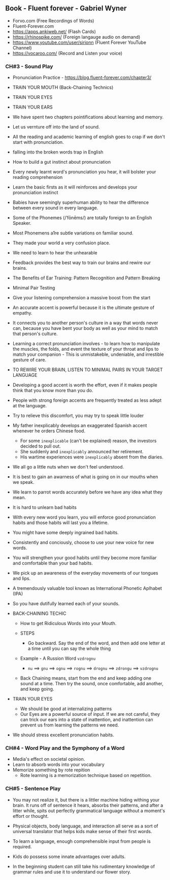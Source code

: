 ## Book - Fluent forever - Gabriel Wyner

- Forvo.com (Free Recordings of Words)
- Fluent-Forever.com
- https://apps.ankiweb.net/ (Flash Cards)
- https://rhinospike.com/ (Foreign langauge audio on demand)
- https://www.youtube.com/user/sirionn (Fluent Forever YouTube Channel)
- https://vocaroo.com/ (Record and Listen your voice)

### CH#3 - Sound Play

- Pronunciation Practice - https://blog.fluent-forever.com/chapter3/

- TRAIN YOUR MOUTH (Back-Chaining Technics)
- TRAIN YOUR EYES
- TRAIN YOUR EARS

- We have spent two chapters pointifications about learning and memory.
- Let us vernture off into the land of sound.
- All the reading and academic learning of english goes to crap if we don't start with pronunciation.
- falling into the broken words trap in English
- How to build a gut instinct about pronunciation
- Every newly learnt word's pronunciation you hear, it will bolster your reading comprehension
- Learn the basic firsts as it will reinforces and develops your pronunciation instinct
- Babies have seemingly superhuman ability to hear the difference between every sound in every language.
- Some of the Phonemes (/ˈfōnēms/) are totally foreign to an English Speaker.
- Most Phonemens a1re subtle variations on familiar sound.
- They made your world a very confusion place.
- We need to learn to hear the unhearable
- Feedback provides the best way to train our brains and rewire our brains.

- The Benefits of Ear Training: Pattern Recognition and Pattern Breaking
- Minimal Pair Testing
- Give your listening comprehension a massive boost from the start
- An accurate accent is powerful because it is the ultimate gesture of empathy.
- It connects you to another person's culture in a way that words never can, because you have bent your body
  as well as your mind to match that person's culture.
- Learning a correct pronunciation involves - to learn how to manipulate the muscles, the folds, and event the
  texture of your throat and lips to match your companion - This is unmistakeble, undeniable, and
  irrestible gesture of care.

- TO REWIRE YOUR BRAIN, LISTEN TO MINIMAL PAIRS IN YOUR TARGET LANGUAGE
- Developing a good accent is worth the effort, even if it makes people think that you know more than you do.
- People with strong foreign accents are frequently treated as less adept at the language.
- Try to relieve this discomfort, you may try to speak little louder
- My father inexplicably develops an exaggerated Spanish accent whenever he orders Chinese food.

  - For some `inexplicable` (can't be explained) reason, the investors decided to pull out.
  - She suddenly and `inexplicably` announced her retirement.
  - His wartime experiences were `inexplicably` absent from the diaries.

- We all go a little nuts when we don't feel understood.
- It is best to gain an awarness of what is going on in our mouths when we speak.
- We learn to parrot words accurately before we have any idea what they mean.
- It is hard to unlearn bad habits
- With every new word you learn, you will enforce good pronunciation habits and those habits
  will last you a lifetime.
- You might have some deeply ingrained bad habits.
- Consistently and conciously, choose to use your new voice for new words.
- You will strengthen your good habits until they become more familiar and comfortable than your bad habits.
- We pick up an awareness of the everyday movements of our tongues and lips.
- A tremendously valuable tool known as International Phonetic Aplhabet (IPA)
- So you have dutifully learned each of your sounds.

- BACK-CHAINING TECHIC

  - How to get Ridiculous Words into your Mouth.
  - STEPS

    - Go backward. Say the end of the word, and then add one letter at a time until you can say the whole thing

  - Example - A Russion Word `vzdrognu`
    - `nu` ==> `gnu` ==> `ognu` ==> `rognu` ==> `drognu` ==> `zdrongu` ==> `vzdrognu`
  - Back Chaining means, start from the end and keep adding one sound at a time.
    Then try the sound, once comfortable, add another, and keep going.

- TRAIN YOUR EYES

  - We should be good at internalizing patterns
  - Our Eyes are a powerful source of input. If we are not careful, they can trick our ears into
    a state of inattention, and inattention can prevent us from learning the patterns we need.

- We should stress excellent pronunciation habits.

### CH#4 - Word Play and the Symphony of a Word

- Media's effect on societal opinion.
- Learn to absorb words into your vocabulary
- Memorize something by rote repition
  - Rote learning is a memorization technique based on repetition.

### CH#5 - Sentence Play

- You may not realize it, but there is a littler machine hiding withing your brain.
  It runs off of sentence it hears, absorbs their patterns, and after a litter while, spits out
  perfectly grammatical language without a moment's effort or thought.
- Physical objects, body language, and interaction all serve as a sort of universal translator that
  helps kids make sense of their first words.

- To learn a language, enough comprehensible input from people is required.
- Kids do possess some innate advantages over adults.
- In the beginning student can still take his rudimentary knowledge of grammar rules and use it to
  understand our flower story.
